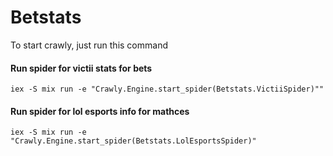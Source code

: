 # Betstats

To start crawly, just run this command

#### Run spider for victii stats for bets
`iex -S mix run -e "Crawly.Engine.start_spider(Betstats.VictiiSpider)""`

#### Run spider for lol esports info for mathces
`iex -S mix run -e "Crawly.Engine.start_spider(Betstats.LolEsportsSpider)"`

